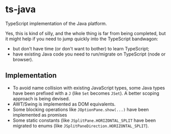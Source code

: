 # ts-java

TypeScript implementation of the Java platform.

Yes, this is kind of silly, and the whole thing is far from being completed, but it might help if you need to jump quickly into the TypeScript bandwagon:

- but don't have time (or don't want to bother) to learn TypeScript;
- have existing Java code you need to run/migrate on TypeScript (node or browser).

## Implementation

- To avoid name collision with existing JavaScript types, some Java types have been prefixed with a `J` (like `Set` becomes `JSet`). A better scoping approach is being devised.
- AWT/Swing is implemented as DOM equivalents.
- Some blocking operations like `JOptionPane.show(...)` have been implemented as promises
- Some static constants (like `JSplitPane.HORIZONTAL_SPLIT` have been migrated to enums (like `JSplitPaneDirection.HORIZONTAL_SPLIT`).
